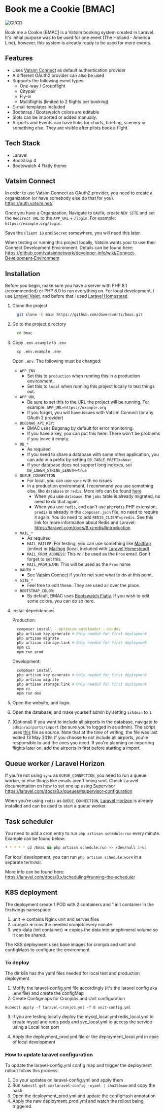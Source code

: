 
# Book me a Cookie [BMAC]

![CI/CD](https://github.com/daveroverts/bmac/workflows/CI/CD/badge.svg)

Book me a Cookie [BMAC] is a Vatsim booking system created in Laravel.
It's initial purpose was to be used for one event (The Holland - America Line),
however, this system is already ready to be used for more events.

## Features

- Uses [Vatsim Connect](https://vatsimnetwork.github.io/documentation/connect) as
  default authentication provider
- A different OAuth2 provider can also be used
- Supports the following event types:
  - One-way / Groupflight
  - Citypair
  - Fly-in
  - Multiflights (limited to 2 flights per booking)
- E-mail templates included
- Bootstrap / Bootswatch colors are editable
- Slots can be imported or added manually.
- Airports and Events can have links for charts, briefing, scenery or something else.
  They are visible after pilots book a flight.

## Tech Stack

- Laravel
- Bootstrap 4
- Bootswatch 4 Flatly theme

## Vatsim Connect

In order to use Vatsim Connect as OAuth2 provider, you need to create a
organization (or have somebody else do that for you). <https://auth.vatsim.net/>

Once you have a Organization, Navigate to `OAUTH`,
create `NEW SITE` and set the `Redirect URL` to the `APP_URL` + `/login`.
For example: `https://example.org/login`.

Save the `Client ID` and `Secret` somewhere, you will need this later.

When testing or running this project locally, Vatsim wants your to use their
Connect Development Environment. Details can be found here: <https://github.com/vatsimnetwork/developer-info/wiki/Connect-Development-Environment>

## Installation

Before you begin, make sure you have a server with PHP 8.1 (recommended) or
PHP 8.0 to run everything on. For local development,
I use [Laravel Valet](https://laravel.com/docs/8.x/valet),
and before that I used [Laravel Homestead](https://laravel.com/docs/8.x/homestead).

1. Clone the project

   ```bash
     git clone -b main https://github.com/daveroverts/bmac.git
   ```

2. Go to the project directory

   ```bash
     cd bmac
   ```

3. Copy `.env.example` to `.env`

   ```bash
     cp .env.example .env
   ```

   Open `.env`. The following must be changed:

   - `APP_ENV`
     - Set this to `production` when running this in a production environment.
     - Set this to `local` when running this project locally to test things out.
   - `APP_URL`
     - Be sure to set this to the URL the project will be running. For example: ``APP_URL=https://example.org``
     - If you forget, you will have issues with Vatsim Connect (or any OAuth 2 provider)
   - `BUGSNAG_API_KEY`:
     - BMAC uses Bugsnag by default for error monitoring.
     - If you have a key, you can put this here.
     There won't be problems if you leave it empty.
   - `DB_*`
     - As required
     - If you need to share a database with some other application,
     you can add in a prefix by setting `DB_TABLE_PREFIX=bmac_`
     - If your database does not support long indexes, set `DB_LOWER_STRING_LENGTH=true`
   - `QUEUE_CONNECTION`
     - For local, you can use `sync` with no issues
     - In a production environment, I recommend you use something else,
     like `database` or `redis`. More info can be found [here](https://laravel.com/docs/8.x/queues)
       - When you use `database`, the `jobs` table is already migrated,
       no need to do that again.
       - When you use `redis`, and can't use `phpredis` PHP extension,
       `predis` is already in the `composer.json` file,
       no need to require it again. You do need to add `REDIS_CLIENT=predis`.
       See this link for more information about Redis and Laravel: <https://laravel.com/docs/8.x/redis#introduction>
   - `MAIL_*`
     - As required
     - `MAIL_MAILER`: For testing, you can use something like
     [Mailtrap](https://mailtrap.io/) (online) or
     [Mailhog](https://github.com/mailhog/MailHog)
     (local, included with [Laravel Homestead](https://laravel.com/docs/8.x/homestead))
     - `MAIL_FROM_ADDRESS`: This will be used as the `From` email.
     Don't forget to set this.
     - `MAIL_FROM_NAME`: This will be used as the `From` name
   - `OAUTH_*`
     - See [Vatsim Connect](#vatsim-connect) if you're not sure what to do
     at this point.
   - `SITE_*`
     - Feel free to edit these. They are used all over the place.
   - `BOOTSTRAP_COLOR`:
     - By default, BMAC uses [Bootswatch Flatly](https://bootswatch.com/flatly/).
     If you wish to edit some colors, you can do so here.

4. Install dependencies

   Production:

   ```bash
     composer install --optimize-autoloader --no-dev
     php artisan key:generate # Only needed for first deployment
     php artisan migrate
     php artisan storage:link # Only needed for first deployment
     npm ci
     npm run prod
   ```

   Development:

   ```bash
     composer install
     php artisan key:generate # Only needed for first deployment
     php artisan migrate
     php artisan storage:link # Only needed for first deployment
     npm ci
     npm run dev
   ```

5. Open the website, and login.

6. Open the database, and make yourself admin by setting `isAdmin` to `1`.

7. (Optional) If you want to include all airports in the database,
navigate to `admin/airports/import` (be sure you're logged in as admin).
The script uses [this](https://github.com/jpatokal/openflights/blob/master/data/airports.dat)
file as source.
Note that at the time of writing, the file was last edited 13 May 2019.
If you choose to not include all airports,
you're responsible to add the ones you need.
If you're planning on importing flights later on,
add the airports in first before starting a import.

## Queue worker / Laravel Horizon

If you're not using `sync` as `QUEUE_CONNECTION`, you need to run a queue worker,
or else things like emails aren't being sent.
Check Laravel documentation on how to set one up using Supervisor <https://laravel.com/docs/8.x/queues#supervisor-configuration>

When you're using `redis` as `QUEUE_CONNECTION`, [Laravel Horizon](https://laravel.com/docs/8.x/horizon)
is already installed and can be used to start a queue worker.

## Task scheduler

You need to add a cron entry to run `php artisan schedule:run` every minute.
Example can be found below:

```bash
* * * * * cd /bmac && php artisan schedule:run >> /dev/null 2>&1
```

For local development, you can run `php artisan schedule:work` in a separate terminal.

More info can be found here: <https://laravel.com/docs/8.x/scheduling#running-the-scheduler>

## K8S deployment
The deployment create 1 POD with 2 containers and 1 init container in the firstwings namespace: 
1. unit => contains Nginx unit and serves files
2. cronjob => runs the needed cronjob every minute
3. web-data (init container) => copies the data into anephimeral volume so it can be shared.

The K8S deployment uses base images for cronjob and unit and configMaps to configure the environment.




### To deploy 
The dir k8s has the yaml files needed for local test and production deployment.
1. Mofify the laravel-config.yml file accordingly (it's the laravel config aka .env file) and create the configMap
2. Create Configmaps for Cronjobs and Unit configuration
```
kubectl apply -f laravel-cronjob.yml -f 8 unit-config.yml
```
3. if you are testing locally deploy the mysql_local.yml redis_local.yml to create mysql and redis pods and svc_local.yml to access the service using a Local host port

4. Apply the deployment_prod.yml file or the deployment_local.yml in case of local development

### How to update laravel configuration 
To update the laravel-config.yml config map and trigger the deployment rollout follow this process:
1. Do your updates on laravel-config.yml and apply them
2. Run 
``` kubectl get cm/laravel-config -oyaml | sha256sum ```
and copy the hash
3. Open the deployment_prod.yml and update the configHash annotation
4. Apply the new deployment_prod.yml and watch the rollout being triggered.

